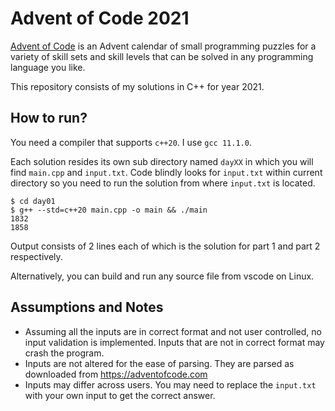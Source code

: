 # Advent of Code 2021
[Advent of Code](https://adventofcode.com/2021/about) is an Advent calendar of small programming puzzles for a variety of skill sets and skill levels that can be solved in any programming language you like.

This repository consists of my solutions in C++ for year 2021.

## How to run?
You need a compiler that supports `c++20`. I use `gcc 11.1.0`.

Each solution resides its own sub directory named `dayXX` in which you will find `main.cpp` and `input.txt`. Code blindly looks for `input.txt` within current directory so you need to run the solution from where `input.txt` is located.

```shell
$ cd day01
$ g++ --std=c++20 main.cpp -o main && ./main
1832
1858
```

Output consists of 2 lines each of which is the solution for part 1 and part 2 respectively.

Alternatively, you can build and run any source file from vscode on Linux.

## Assumptions and Notes
- Assuming all the inputs are in correct format and not user controlled, no input validation is implemented. Inputs that are not in correct format may crash the program.
- Inputs are not altered for the ease of parsing. They are parsed as downloaded from https://adventofcode.com
- Inputs may differ across users. You may need to replace the `input.txt` with your own input to get the correct answer.

